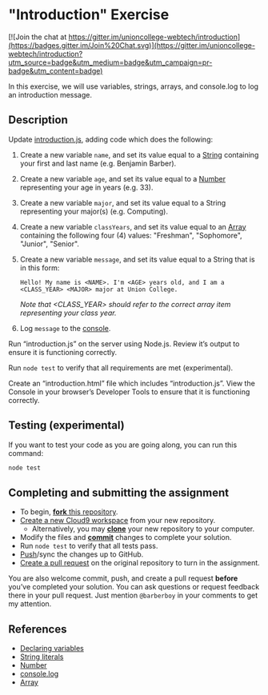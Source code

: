 "Introduction" Exercise
=======================

[![Join the chat at https://gitter.im/unioncollege-webtech/introduction](https://badges.gitter.im/Join%20Chat.svg)](https://gitter.im/unioncollege-webtech/introduction?utm_source=badge&utm_medium=badge&utm_campaign=pr-badge&utm_content=badge)

In this exercise, we will use variables, strings, arrays, and console.log to log
an introduction message.

Description
-----------

Update [introduction.js](./introduction.js#L1), adding code which does the
following:

1. Create a new variable `name`, and set its value equal to a [String] containing your first and last name (e.g. Benjamin Barber).
2. Create a new variable `age`, and set its value equal to a [Number] representing your age in years (e.g. 33).
3. Create a new variable `major`, and set its value equal to a String representing your major(s) (e.g. Computing).
4. Create a new variable `classYears`, and set its value equal to an [Array] containing the following four (4) values: "Freshman", "Sophomore", "Junior", "Senior".
5. Create a new variable  `message`, and set its value equal to a String that is in this form:

   `Hello! My name is <NAME>. I'm <AGE> years old, and I am a <CLASS_YEAR> <MAJOR> major at Union College.`
   
   _Note that <CLASS_YEAR> should refer to the correct array item representing your class year._

6. Log `message` to the [console][Console.log].

Run “introduction.js” on the server using Node.js. Review it’s output to ensure it is functioning correctly.

Run `node test` to verify that all requirements are met (experimental).

Create an “introduction.html” file which includes “introduction.js”. View the Console in your browser’s Developer Tools to ensure that it is functioning correctly.

Testing (experimental)
----------------------

If you want to test your code as you are going along, you can run this command:

```sh
node test
```

Completing and submitting the assignment
----------------------------------------

- To begin, [**fork** this repository](https://guides.github.com/activities/forking/).
- [Create a new Cloud9 workspace](https://docs.c9.io/docs/setting-up-github-workspace) from your new repository.
  - Alternatively, you may [**clone**](http://gitref.org/creating/#clone) your new repository to your computer.
- Modify the files and [**commit**](http://gitref.org/basic/#commit) changes to complete your solution.
- Run `node test` to verify that all tests pass.
- [Push](http://gitref.org/remotes/#push)/sync the changes up to GitHub.
- [Create a pull request](https://help.github.com/articles/creating-a-pull-request) on the original repository to turn in the assignment.

You are also welcome commit, push, and create a pull request **before** you’ve completed your solution. You can ask questions or request feedback there in your pull request. Just mention `@barberboy` in your comments to get my attention.

References
----------
- [Declaring variables]
- [String literals][String]
- [Number]
- [console.log]
- [Array]

[Declaring variables]: https://developer.mozilla.org/en-US/docs/Web/JavaScript/Guide/Grammar_and_types#Declaring_variables
[String]: https://developer.mozilla.org/en-US/docs/Web/JavaScript/Guide/Grammar_and_types#String_literals
[Number]: https://developer.mozilla.org/en-US/docs/Web/JavaScript/Guide/Grammar_and_types#Integers
[Console.log]: https://developer.mozilla.org/en-US/docs/Web/API/Console/log#Syntax
[Array]: https://developer.mozilla.org/en-US/docs/Web/JavaScript/Guide/Grammar_and_types#Array_literals
